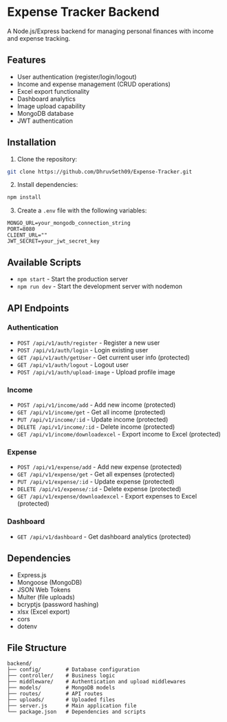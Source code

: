 # Expense Tracker Backend

A Node.js/Express backend for managing personal finances with income and expense tracking.

## Features
- User authentication (register/login/logout)
- Income and expense management (CRUD operations)
- Excel export functionality
- Dashboard analytics
- Image upload capability
- MongoDB database
- JWT authentication

## Installation
1. Clone the repository:
```bash
git clone https://github.com/DhruvSeth09/Expense-Tracker.git
```
2. Install dependencies:
```bash
npm install
```
3. Create a `.env` file with the following variables:
```
MONGO_URL=your_mongodb_connection_string
PORT=8080
CLIENT_URL=""
JWT_SECRET=your_jwt_secret_key
```

## Available Scripts
- `npm start` - Start the production server
- `npm run dev` - Start the development server with nodemon

## API Endpoints

### Authentication
- `POST /api/v1/auth/register` - Register a new user
- `POST /api/v1/auth/login` - Login existing user
- `GET /api/v1/auth/getUser` - Get current user info (protected)
- `GET /api/v1/auth/logout` - Logout user
- `POST /api/v1/auth/upload-image` - Upload profile image

### Income
- `POST /api/v1/income/add` - Add new income (protected)
- `GET /api/v1/income/get` - Get all income (protected)
- `PUT /api/v1/income/:id` - Update income (protected)
- `DELETE /api/v1/income/:id` - Delete income (protected)
- `GET /api/v1/income/downloadexcel` - Export income to Excel (protected)

### Expense
- `POST /api/v1/expense/add` - Add new expense (protected)
- `GET /api/v1/expense/get` - Get all expenses (protected)
- `PUT /api/v1/expense/:id` - Update expense (protected)
- `DELETE /api/v1/expense/:id` - Delete expense (protected)
- `GET /api/v1/expense/downloadexcel` - Export expenses to Excel (protected)

### Dashboard
- `GET /api/v1/dashboard` - Get dashboard analytics (protected)

## Dependencies
- Express.js
- Mongoose (MongoDB)
- JSON Web Tokens
- Multer (file uploads)
- bcryptjs (password hashing)
- xlsx (Excel export)
- cors
- dotenv

## File Structure
```
backend/
├── config/        # Database configuration
├── controller/    # Business logic
├── middleware/    # Authentication and upload middlewares
├── models/        # MongoDB models
├── routes/        # API routes
├── uploads/       # Uploaded files
├── server.js      # Main application file
└── package.json   # Dependencies and scripts
